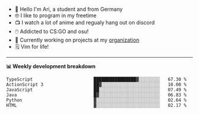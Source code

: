 * 👋 Hello I'm Ari, a student and from Germany
* 🤓 I like to program in my freetime
* 📺 I watch a lot of anime and regualy hang out on discord
* 🖱️ Addicted to CS:GO and osu!
* 👷 Currently working on projects at my [organization](https://github.com/aridevelopment-de)
* 🗒️ Vim for life!

<hr />

**📊 Weekly development breakdown**

<!--START_SECTION:waka-->

```text
TypeScript                       ████████████████▓░░░░░░░░   67.30 %
ActionScript 3                   ██▓░░░░░░░░░░░░░░░░░░░░░░   10.00 %
JavaScript                       ██░░░░░░░░░░░░░░░░░░░░░░░   07.49 %
Java                             █▓░░░░░░░░░░░░░░░░░░░░░░░   06.83 %
Python                           ▓░░░░░░░░░░░░░░░░░░░░░░░░   02.64 %
HTML                             ▓░░░░░░░░░░░░░░░░░░░░░░░░   02.17 %
```

<!--END_SECTION:waka-->
